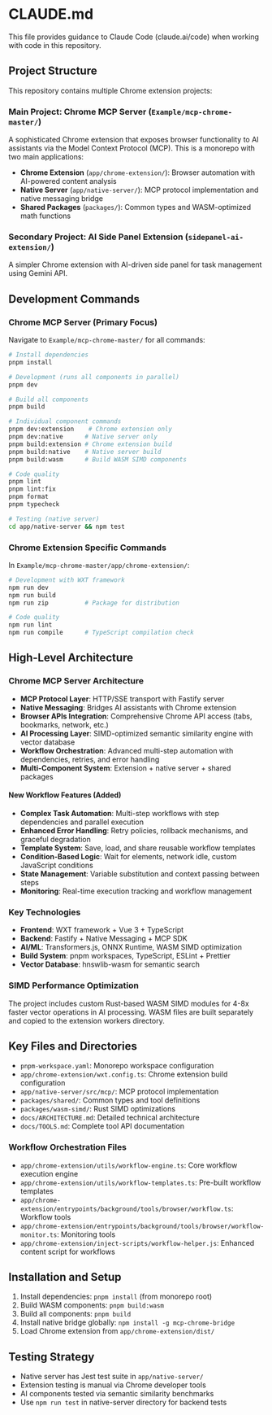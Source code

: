 # CLAUDE.md

This file provides guidance to Claude Code (claude.ai/code) when working with code in this repository.

## Project Structure

This repository contains multiple Chrome extension projects:

### Main Project: Chrome MCP Server (`Example/mcp-chrome-master/`)
A sophisticated Chrome extension that exposes browser functionality to AI assistants via the Model Context Protocol (MCP). This is a monorepo with two main applications:

- **Chrome Extension** (`app/chrome-extension/`): Browser automation with AI-powered content analysis
- **Native Server** (`app/native-server/`): MCP protocol implementation and native messaging bridge
- **Shared Packages** (`packages/`): Common types and WASM-optimized math functions

### Secondary Project: AI Side Panel Extension (`sidepanel-ai-extension/`)
A simpler Chrome extension with AI-driven side panel for task management using Gemini API.

## Development Commands

### Chrome MCP Server (Primary Focus)
Navigate to `Example/mcp-chrome-master/` for all commands:

```bash
# Install dependencies
pnpm install

# Development (runs all components in parallel)
pnpm dev

# Build all components
pnpm build

# Individual component commands
pnpm dev:extension    # Chrome extension only
pnpm dev:native      # Native server only
pnpm build:extension # Chrome extension build
pnpm build:native    # Native server build
pnpm build:wasm      # Build WASM SIMD components

# Code quality
pnpm lint
pnpm lint:fix
pnpm format
pnpm typecheck

# Testing (native server)
cd app/native-server && npm test
```

### Chrome Extension Specific Commands
In `Example/mcp-chrome-master/app/chrome-extension/`:

```bash
# Development with WXT framework
npm run dev
npm run build
npm run zip          # Package for distribution

# Code quality
npm run lint
npm run compile      # TypeScript compilation check
```

## High-Level Architecture

### Chrome MCP Server Architecture
- **MCP Protocol Layer**: HTTP/SSE transport with Fastify server
- **Native Messaging**: Bridges AI assistants with Chrome extension
- **Browser APIs Integration**: Comprehensive Chrome API access (tabs, bookmarks, network, etc.)
- **AI Processing Layer**: SIMD-optimized semantic similarity engine with vector database
- **Workflow Orchestration**: Advanced multi-step automation with dependencies, retries, and error handling
- **Multi-Component System**: Extension + native server + shared packages

#### New Workflow Features (Added)
- **Complex Task Automation**: Multi-step workflows with step dependencies and parallel execution
- **Enhanced Error Handling**: Retry policies, rollback mechanisms, and graceful degradation
- **Template System**: Save, load, and share reusable workflow templates
- **Condition-Based Logic**: Wait for elements, network idle, custom JavaScript conditions
- **State Management**: Variable substitution and context passing between steps
- **Monitoring**: Real-time execution tracking and workflow management

### Key Technologies
- **Frontend**: WXT framework + Vue 3 + TypeScript
- **Backend**: Fastify + Native Messaging + MCP SDK
- **AI/ML**: Transformers.js, ONNX Runtime, WASM SIMD optimization
- **Build System**: pnpm workspaces, TypeScript, ESLint + Prettier
- **Vector Database**: hnswlib-wasm for semantic search

### SIMD Performance Optimization
The project includes custom Rust-based WASM SIMD modules for 4-8x faster vector operations in AI processing. WASM files are built separately and copied to the extension workers directory.

## Key Files and Directories

- `pnpm-workspace.yaml`: Monorepo workspace configuration
- `app/chrome-extension/wxt.config.ts`: Chrome extension build configuration
- `app/native-server/src/mcp/`: MCP protocol implementation
- `packages/shared/`: Common types and tool definitions
- `packages/wasm-simd/`: Rust SIMD optimizations
- `docs/ARCHITECTURE.md`: Detailed technical architecture
- `docs/TOOLS.md`: Complete tool API documentation

### Workflow Orchestration Files
- `app/chrome-extension/utils/workflow-engine.ts`: Core workflow execution engine
- `app/chrome-extension/utils/workflow-templates.ts`: Pre-built workflow templates
- `app/chrome-extension/entrypoints/background/tools/browser/workflow.ts`: Workflow tools
- `app/chrome-extension/entrypoints/background/tools/browser/workflow-monitor.ts`: Monitoring tools
- `app/chrome-extension/inject-scripts/workflow-helper.js`: Enhanced content script for workflows

## Installation and Setup

1. Install dependencies: `pnpm install` (from monorepo root)
2. Build WASM components: `pnpm build:wasm`
3. Build all components: `pnpm build`
4. Install native bridge globally: `npm install -g mcp-chrome-bridge`
5. Load Chrome extension from `app/chrome-extension/dist/`

## Testing Strategy

- Native server has Jest test suite in `app/native-server/`
- Extension testing is manual via Chrome developer tools
- AI components tested via semantic similarity benchmarks
- Use `npm run test` in native-server directory for backend tests